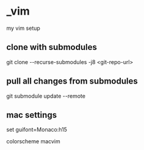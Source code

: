 # _vim
my vim setup

## clone with submodules
git clone --recurse-submodules -j8 \<git-repo-url\>

## pull all changes from submodules
git submodule update --remote

## mac settings
set guifont=Monaco:h15

colorscheme macvim
